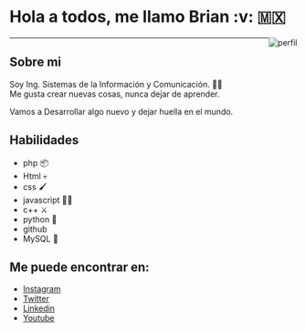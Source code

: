 <h1> Hola a todos, me llamo Brian  :v: 🇲🇽 </h1>

 <img src="https://instagram.ftlc1-1.fna.fbcdn.net/v/t51.2885-19/s150x150/248439028_1337465993356769_1240898899502381446_n.jpg?_nc_ht=instagram.ftlc1-1.fna.fbcdn.net&_nc_cat=105&_nc_ohc=x86AOR9b1LYAX88lhvc&edm=AP_V10EBAAAA&ccb=7-4&oh=aa523434fabc2418dd55fad5cfbef432&oe=619F8F37&_nc_sid=4f375e" style="float:right;" Alt="perfil">

***
<h2>Sobre mi</h2>
Soy Ing. Sistemas de la Información y Comunicación. 👨‍💻  <br>
Me gusta crear nuevas cosas, nunca dejar de aprender.

Vamos a Desarrollar algo nuevo y dejar huella en el mundo.

<h2>Habilidades</h2>

<ul>
 <li> php 📦 </li>
 <li> Html 💀 </li>
 <li> css 🖌️ </li>
 <li> javascript 🏃‍♂️ </li>
 <li> c++ ⚔️ </li>
 <li> python 🐍 </li>
 <li> github </li>
 <li> MySQL 🐬 </li>
 </ul>
<h2>Me puede encontrar en:</h2>

<ul>
  <li><a href="https://www.instagram.com/bemg_develop/?hl=es-la">Instagram</a> </li>
  <li><a href="https://twitter.com/BemgDevelop">Twitter</a></li>
  <li><a href="https://www.linkedin.com/in/brian-edrei-mart%C3%ADnez-garc%C3%ADa-4203311a1/">Linkedin</a></li>
 <li><a href="https://www.youtube.com/channel/UC3kKfYQ3xQPVNSVOiidftcQ">Youtube</a></li>
</ul>

